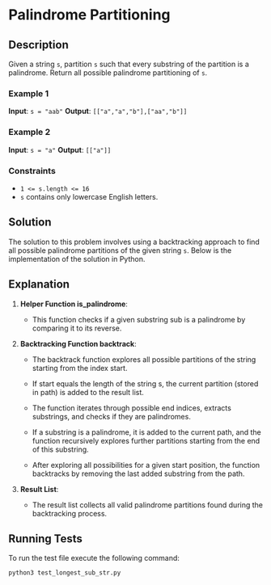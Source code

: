 # Palindrome Partitioning

## Description

Given a string `s`, partition `s` such that every substring of the partition is a palindrome. Return all possible palindrome partitioning of `s`.

### Example 1

**Input**: `s = "aab"`
**Output**: `[["a","a","b"],["aa","b"]]`

### Example 2

**Input**: `s = "a"`
**Output**: `[["a"]]`

### Constraints

- `1 <= s.length <= 16`
- `s` contains only lowercase English letters.

## Solution

The solution to this problem involves using a backtracking approach to find all possible palindrome partitions of the given string `s`. Below is the implementation of the solution in Python.

## Explanation

1. **Helper Function is_palindrome**:

   - This function checks if a given substring sub is a palindrome by comparing it to its reverse.

2. **Backtracking Function backtrack**:

   - The backtrack function explores all possible partitions of the string starting from the index start.

   - If start equals the length of the string s, the current partition (stored in path) is added to the result list.

   - The function iterates through possible end indices, extracts substrings, and checks if they are palindromes.

   - If a substring is a palindrome, it is added to the current path, and the function recursively explores further partitions starting from the end of this substring.

   - After exploring all possibilities for a given start position, the function backtracks by removing the last added substring from the path.

3. **Result List**:

   - The result list collects all valid palindrome partitions found during the backtracking process.

## Running Tests

To run the test file execute the following command:

```bash
python3 test_longest_sub_str.py
```
